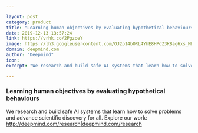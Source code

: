 ```yaml
---

layout: post
category: product
title: "Learning human objectives by evaluating hypothetical behaviours"
date: 2019-12-13 13:57:24
link: https://vrhk.co/2PgzoeY
image: https://lh3.googleusercontent.com/OJ2p14bORL4YhE8HPdZ3KBag6xs_MEDh2jE4q_keAcATurvcqMd_N2s1YKkhBqHu6U-Soggi5_UMu0-O3HOD1vAPZhHnEMNAgeWdkE8
domain: deepmind.com
author: "Deepmind"
icon: 
excerpt: "We research and build safe AI systems that learn how to solve problems and advance scientific discovery for all. Explore our work: <http://deepmind.com/research|deepmind.com/research>"

---
```


### Learning human objectives by evaluating hypothetical behaviours

We research and build safe AI systems that learn how to solve problems and advance scientific discovery for all. Explore our work: <http://deepmind.com/research|deepmind.com/research>